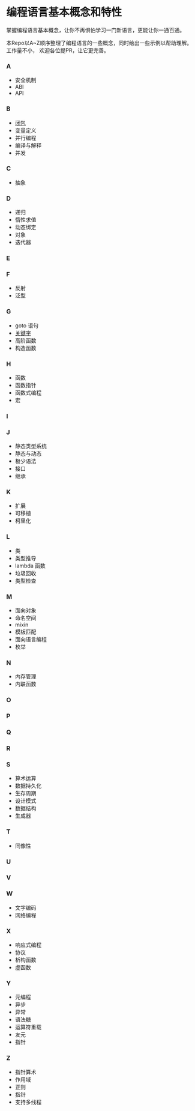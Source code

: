 # 编程语言基本概念和特性
掌握编程语言基本概念，让你不再惧怕学习一门新语言，更能让你一通百通。

本Repo以A~Z顺序整理了编程语言的一些概念，同时给出一些示例以帮助理解。工作量不小， 欢迎各位提PR，让它更完善。



### A

- 安全机制
- ABI
- API

### B

- [闭包](./doc/B/闭包.md)
- 变量定义
- 并行编程
- 编译与解释
- 并发

### C

- 抽象

### D

- 递归
- 惰性求值
- 动态绑定
- 对象
- 迭代器

### E

### F

- 反射
- 泛型

### G

- goto 语句
- [关键字](./doc/G/关键字.md)
- 高阶函数
- 构造函数

### H

- 函数
- 函数指针
- 函数式编程
- 宏

### I

### J

- 静态类型系统
- 静态与动态
- 极少语法
- 接口
- 继承

### K

- 扩展
- 可移植
- 柯里化

### L

- 类
- 类型推导
- lambda 函数
- 垃圾回收
- 类型检查

### M

- 面向对象
- 命名空间
- mixin
- 模板匹配
- 面向语言编程
- 枚举

### N

- 内存管理
- 内联函数

### O

### P

### Q

### R

### S

- 算术运算
- 数据持久化
- 生存周期
- 设计模式
- 数据结构
- 生成器

### T

- 同像性

### U

### V

### W

- 文字编码
- 网络编程

### X

- 响应式编程
- 协议
- 析构函数
- 虚函数

### Y

- 元编程
- 异步
- 异常
- 语法糖
- 运算符重载
- 友元
- 指针

### Z

- 指针算术
- 作用域
- 正则
- 指针
- 支持多线程



